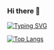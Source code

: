 ### Hi there 👋

[![Typing SVG](https://readme-typing-svg.demolab.com?font=Fira+Code&size=15&duration=2000&pause=1000&color=24F700&background=000000&multiline=true&width=435&height=85&separator=%3C&lines=This+is+my+git+account;%3C+I'm+Nikita%2C+a+beginner+.NET+dev;%3CI%E2%80%99m+currently+learning+C%23+and+English+language;%3CIf+you+want+to+reach+me%3A+TG%3A+%40kndyleon)](https://git.io/typing-svg)

[![Top Langs](https://github-readme-stats.vercel.app/api/top-langs/?username=anuraghazra&layout=compact)](https://github.com/anuraghazra/github-readme-stats)

